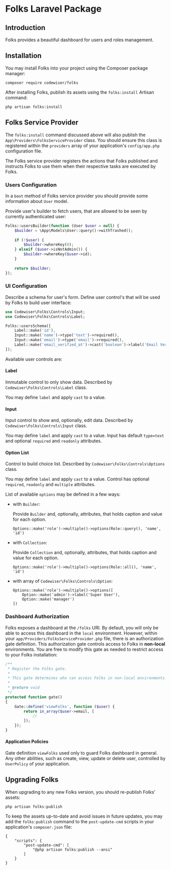 # Folks Laravel Package

## Introduction

Folks provides a beautiful dashboard for users and roles management.

## Installation

You may install Folks into your project using the Composer package manager:

    composer require codewiser/folks

After installing Folks, publish its assets using the `folks:install` Artisan command:

    php artisan folks:install

## Folks Service Provider

The `folks:install` command discussed above will also publish the `App\Providers\FolksServiceProvider` class. You should ensure this class is registered within the `providers` array of your application's `config/app.php` configuration file.

The Folks service provider registers the actions that Folks published and instructs Folks to use them when their respective tasks are executed by Folks.

### Users Configuration

In a `boot` method of Folks service provider you should provide some information about `User` model.

Provide user's builder to fetch users, that are allowed to be seen by currently authenticated user:

```php
Folks::usersBuilder(function (User $user = null) {
    $builder = \App\Models\User::query()->withTrashed();
    
    if (!$user) {
        $builder->whereKey(0);
    } elseif ($user->isNotAdmin()) {
        $builder->whereKey($user->id);
    }
    
    return $builder;
});
```

### UI Configuration

Describe a schema for user's form. Define user control's that will be used by Folks to build user interface:

```php
use Codewiser\Folks\Controls\Input;
use Codewiser\Folks\Controls\Label;

Folks::usersSchema([
    Label::make('id'),
    Input::make('name')->type('text')->required(),
    Input::make('email')->type('email')->required(),
    Label::make('email_verified_at')->cast('boolean')->label('Email Verified')
]);
```

Available user controls are:

#### Label

Immutable control to only show data. Described by `Codewiser\Folks\Controls\Label` class.

You may define `label` and apply `cast` to a value.

#### Input
    
Input control to show and, optionally, edit data. Described by `Codewiser\Folks\Controls\Input` class.

You may define `label` and apply `cast` to a value. Input has default `type=text` and optional `required` and `readonly` attributes.

#### Option List

Control to build choice list. Described by `Codewiser\Folks\Controls\Options` class.

You may define `label` and apply `cast` to a value. Control has optional `required`, `readonly` and `multiple` attributes.

List of available `options` may be defined in a few ways:

* with `Builder`:
    
    Provide `Builder` and, optionally, attributes, that holds caption and value for each option.

      Options::make('role')->multiple()->options(Role::query(), 'name', 'id')

* with `Collection`:

  Provide `Collection` and, optionally, attributes, that holds caption and value for each option.

      Options::make('role')->multiple()->options(Role::all(), 'name', 'id')

* with array of `Codewiser\Folks\Controls\Option`:

      Options::make('role')->multiple()->options([
          Option::make('admin')->label('Super User'),
          Option::make('manager')
      ])

### Dashboard Authorization

Folks exposes a dashboard at the `/folks` URI. By default, you will only be able to access this dashboard in the `local` environment. However, within your `app/Providers/FolksServiceProvider.php` file, there is an authorization gate definition. This authorization gate controls access to Folks in **non-local** environments. You are free to modify this gate as needed to restrict access to your Folks installation:

```php
/**
 * Register the Folks gate.
 *
 * This gate determines who can access Folks in non-local environments.
 *
 * @return void
 */
protected function gate()
{
    Gate::define('viewFolks', function ($user) {
        return in_array($user->email, [
            //
        ]);
    });
}
```

#### Application Policies

Gate definition `viewFolks` used only to guard Folks dashboard in general. Any other abilities, such as create, view, update or delete user, controlled by `UserPolicy` of your application.

## Upgrading Folks

When upgrading to any new Folks version, you should re-publish Folks' assets:

    php artisan folks:publish

To keep the assets up-to-date and avoid issues in future updates, you may add the `folks:publish` command to the `post-update-cmd` scripts in your application's `composer.json` file:

```
{
    "scripts": {
        "post-update-cmd": [
            "@php artisan folks:publish --ansi"
        ]
    }
}
```

